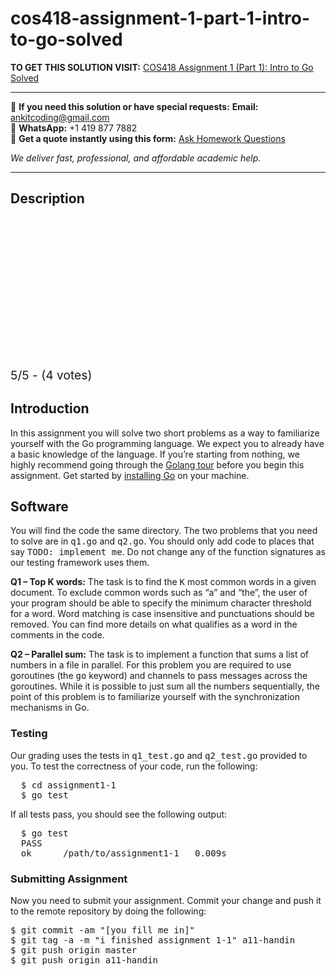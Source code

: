 # cos418-assignment-1-part-1-intro-to-go-solved
**TO GET THIS SOLUTION VISIT:** [COS418 Assignment 1 (Part 1): Intro to Go Solved](https://www.ankitcodinghub.com/product/cos418-assignment-1-part-1-intro-to-go-solved/)


---

📩 **If you need this solution or have special requests:** **Email:** ankitcoding@gmail.com  
📱 **WhatsApp:** +1 419 877 7882  
📄 **Get a quote instantly using this form:** [Ask Homework Questions](https://www.ankitcodinghub.com/services/ask-homework-questions/)

*We deliver fast, professional, and affordable academic help.*

---

<h2>Description</h2>



<div class="kk-star-ratings kksr-auto kksr-align-center kksr-valign-top" data-payload="{&quot;align&quot;:&quot;center&quot;,&quot;id&quot;:&quot;53873&quot;,&quot;slug&quot;:&quot;default&quot;,&quot;valign&quot;:&quot;top&quot;,&quot;ignore&quot;:&quot;&quot;,&quot;reference&quot;:&quot;auto&quot;,&quot;class&quot;:&quot;&quot;,&quot;count&quot;:&quot;4&quot;,&quot;legendonly&quot;:&quot;&quot;,&quot;readonly&quot;:&quot;&quot;,&quot;score&quot;:&quot;5&quot;,&quot;starsonly&quot;:&quot;&quot;,&quot;best&quot;:&quot;5&quot;,&quot;gap&quot;:&quot;4&quot;,&quot;greet&quot;:&quot;Rate this product&quot;,&quot;legend&quot;:&quot;5\/5 - (4 votes)&quot;,&quot;size&quot;:&quot;24&quot;,&quot;title&quot;:&quot;COS418 Assignment 1 (Part 1): Intro to Go Solved&quot;,&quot;width&quot;:&quot;138&quot;,&quot;_legend&quot;:&quot;{score}\/{best} - ({count} {votes})&quot;,&quot;font_factor&quot;:&quot;1.25&quot;}">

<div class="kksr-stars">

<div class="kksr-stars-inactive">
            <div class="kksr-star" data-star="1" style="padding-right: 4px">


<div class="kksr-icon" style="width: 24px; height: 24px;"></div>
        </div>
            <div class="kksr-star" data-star="2" style="padding-right: 4px">


<div class="kksr-icon" style="width: 24px; height: 24px;"></div>
        </div>
            <div class="kksr-star" data-star="3" style="padding-right: 4px">


<div class="kksr-icon" style="width: 24px; height: 24px;"></div>
        </div>
            <div class="kksr-star" data-star="4" style="padding-right: 4px">


<div class="kksr-icon" style="width: 24px; height: 24px;"></div>
        </div>
            <div class="kksr-star" data-star="5" style="padding-right: 4px">


<div class="kksr-icon" style="width: 24px; height: 24px;"></div>
        </div>
    </div>

<div class="kksr-stars-active" style="width: 138px;">
            <div class="kksr-star" style="padding-right: 4px">


<div class="kksr-icon" style="width: 24px; height: 24px;"></div>
        </div>
            <div class="kksr-star" style="padding-right: 4px">


<div class="kksr-icon" style="width: 24px; height: 24px;"></div>
        </div>
            <div class="kksr-star" style="padding-right: 4px">


<div class="kksr-icon" style="width: 24px; height: 24px;"></div>
        </div>
            <div class="kksr-star" style="padding-right: 4px">


<div class="kksr-icon" style="width: 24px; height: 24px;"></div>
        </div>
            <div class="kksr-star" style="padding-right: 4px">


<div class="kksr-icon" style="width: 24px; height: 24px;"></div>
        </div>
    </div>
</div>


<div class="kksr-legend" style="font-size: 19.2px;">
            5/5 - (4 votes)    </div>
    </div>
<h2><a id="user-content-introduction" class="anchor" href="https://github.com/theoliao1998/Distributed-Systems/tree/master/1-1%20Intro%20to%20Go#introduction" aria-hidden="true"></a>Introduction</h2>
In this assignment you will solve two short problems as a way to familiarize yourself with the Go programming language. We expect you to already have a basic knowledge of the language. If you’re starting from nothing, we highly recommend going through the&nbsp;<a href="https://tour.golang.org/list" rel="nofollow">Golang tour</a>&nbsp;before you begin this assignment. Get started by&nbsp;<a href="https://golang.org/doc/install" rel="nofollow">installing Go</a>&nbsp;on your machine.

<h2><a id="user-content-software" class="anchor" href="https://github.com/theoliao1998/Distributed-Systems/tree/master/1-1%20Intro%20to%20Go#software" aria-hidden="true"></a>Software</h2>
You will find the code the same directory. The two problems that you need to solve are in&nbsp;<tt>q1.go</tt>&nbsp;and&nbsp;<tt>q2.go</tt>. You should only add code to places that say&nbsp;<tt>TODO: implement me</tt>. Do not change any of the function signatures as our testing framework uses them.

<b>Q1 – Top K words:</b>&nbsp;The task is to find the&nbsp;<tt>K</tt>&nbsp;most common words in a given document. To exclude common words such as “a” and “the”, the user of your program should be able to specify the minimum character threshold for a word. Word matching is case insensitive and punctuations should be removed. You can find more details on what qualifies as a word in the comments in the code.

<b>Q2 – Parallel sum:</b>&nbsp;The task is to implement a function that sums a list of numbers in a file in parallel. For this problem you are required to use goroutines (the&nbsp;<tt>go</tt>&nbsp;keyword) and channels to pass messages across the goroutines. While it is possible to just sum all the numbers sequentially, the point of this problem is to familiarize yourself with the synchronization mechanisms in Go.

<h3><a id="user-content-testing" class="anchor" href="https://github.com/theoliao1998/Distributed-Systems/tree/master/1-1%20Intro%20to%20Go#testing" aria-hidden="true"></a>Testing</h3>
Our grading uses the tests in&nbsp;<tt>q1_test.go</tt>&nbsp;and&nbsp;<tt>q2_test.go</tt>&nbsp;provided to you. To test the correctness of your code, run the following:

<pre>  $ cd assignment1-1
  $ go test
</pre>
If all tests pass, you should see the following output:

<pre>  $ go test
  PASS
  ok      /path/to/assignment1-1   0.009s
</pre>
<h3><a id="user-content-submitting-assignment" class="anchor" href="https://github.com/theoliao1998/Distributed-Systems/tree/master/1-1%20Intro%20to%20Go#submitting-assignment" aria-hidden="true"></a>Submitting Assignment</h3>
Now you need to submit your assignment. Commit your change and push it to the remote repository by doing the following:

<div class="highlight highlight-source-shell">
<pre>$ git commit -am <span class="pl-s"><span class="pl-pds">"</span>[you fill me in]<span class="pl-pds">"</span></span>
$ git tag -a -m <span class="pl-s"><span class="pl-pds">"</span>i finished assignment 1-1<span class="pl-pds">"</span></span> a11-handin
$ git push origin master
$ git push origin a11-handin</pre>
</div>
